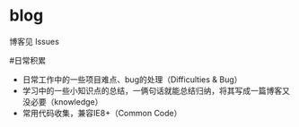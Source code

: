 # blog
博客见 Issues

#日常积累
* 日常工作中的一些项目难点、bug的处理（Difficulties & Bug）
* 学习中的一些小知识点的总结，一俩句话就能总结归纳，将其写成一篇博客又没必要（knowledge）
* 常用代码收集，兼容IE8+（Common Code）
